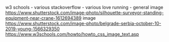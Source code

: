 w3 schools - various
stackoverflow - various
love running - general
image https://www.shutterstock.com/image-photo/silhouette-surveyor-standing-equipment-near-crane-1612694389
image https://www.shutterstock.com/image-photo/belgrade-serbia-october-10-2019-young-1566329350
https://www.w3schools.com/howto/howto_css_image_text.asp